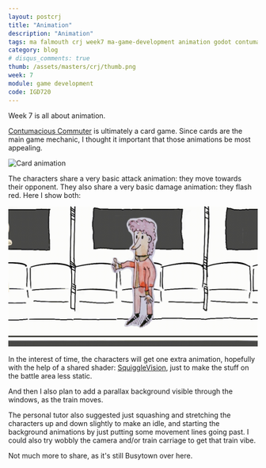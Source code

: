 ```yaml
---
layout: postcrj
title: "Animation"
description: "Animation"
tags: ma falmouth crj week7 ma-game-development animation godot contumacious
category: blog
# disqus_comments: true
thumb: /assets/masters/crj/thumb.png
week: 7
module: game development
code: IGD720
---
```


Week 7 is all about animation.

[Contumacious Commuter](/tags#contumacious) is ultimately a card game. Since cards are the main game mechanic, I thought it important that those animations be most appealing.

![Card animation](/assets/posts/2021-03-17-animation/card-animation.gif)

The characters share a very basic attack animation: they move towards their opponent. They also share a very basic damage animation: they flash red. Here I show both:

![Attack](/assets/posts/2021-03-17-animation/attack.gif)

In the interest of time, the characters will get one extra animation, hopefully with the help of a shared shader: [SquiggleVision](https://en.wikipedia.org/wiki/Squigglevision), just to make the stuff on the battle area less static.

And then I also plan to add a parallax background visible through the windows, as the train moves.

The personal tutor also suggested just squashing and stretching the characters up and down slightly to make an idle, and starting the background animations by just putting some movement lines going past. I could also try wobbly the camera and/or train carriage to get that train vibe.

Not much more to share, as it's still Busytown over here.